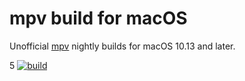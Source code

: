 # mpv build for macOS
Unofficial [mpv](https://mpv.io) nightly builds for macOS 10.13 and later.

5
[![build](https://github.com/dafyk/mpv-macos-builds/actions/workflows/main.yml/badge.svg)](https://github.com/dafyk/mpv-macos-builds/actions/workflows/main.yml)

